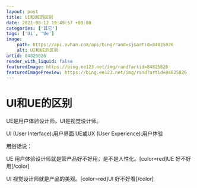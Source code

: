 ```yaml
---
layout: post
title: UI和UE的区别
date: 2021-08-12 19:49:57 +08:00
categories: ['其它']
tags: ['Ui', 'Ue']
image:
    path: https://api.vvhan.com/api/bing?rand=sj&artid=84825826
    alt: UI和UE的区别
artid: 84825826
render_with_liquid: false
featuredImage: https://bing.ee123.net/img/rand?artid=84825826
featuredImagePreview: https://bing.ee123.net/img/rand?artid=84825826
---
```


# UI和UE的区别

UE是用户体验设计师，UI是视觉设计师。
  
UI (User Interface):用户界面 UE或UX (User Experience):用户体验
  
  
用俗话说：
  
UE 用户体验设计师就是管产品好不好用，是不是人性化。[color=red]UE 好不好用[/color]
  
UI 视觉设计师就是产品的美观。[color=red]UI 好不好看[/color]